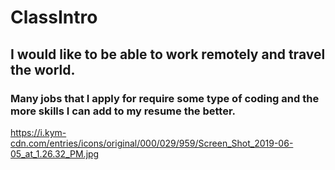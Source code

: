# ClassIntro
## I would like to be able to work remotely and travel the world.
### Many jobs that I apply for require some type of coding and the more skills I can add to my resume the better.
<https://i.kym-cdn.com/entries/icons/original/000/029/959/Screen_Shot_2019-06-05_at_1.26.32_PM.jpg>





